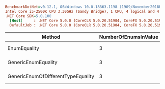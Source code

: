 ``` ini

BenchmarkDotNet=v0.12.1, OS=Windows 10.0.18363.1198 (1909/November2018Update/19H2)
Intel Core i5-2500K CPU 3.30GHz (Sandy Bridge), 1 CPU, 4 logical and 4 physical cores
.NET Core SDK=5.0.100
  [Host]     : .NET Core 5.0.0 (CoreCLR 5.0.20.51904, CoreFX 5.0.20.51904), X64 RyuJIT
  DefaultJob : .NET Core 5.0.0 (CoreCLR 5.0.20.51904, CoreFX 5.0.20.51904), X64 RyuJIT


```
|                             Method | NumberOfEnumsInValue | NumberOfEnumsInComparison | NumberOfEnumsInComparisonOfDifferentType |        Mean |     Error |    StdDev |
|----------------------------------- |--------------------- |-------------------------- |----------------------------------------- |------------:|----------:|----------:|
|                       EnumEquality |                    3 |                         3 |                                        3 |   0.0104 ns | 0.0084 ns | 0.0079 ns |
|                GenericEnumEquality |                    3 |                         3 |                                        3 |   0.2910 ns | 0.0073 ns | 0.0065 ns |
| GenericEnumOfDifferentTypeEquality |                    3 |                         3 |                                        3 | 256.9779 ns | 1.4658 ns | 1.3711 ns |
